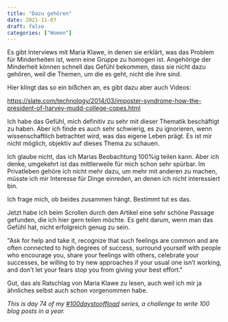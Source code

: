 ```yaml
---
title: "Dazu gehören"
date: 2021-11-07
draft: false
categories: ["Women"]
---
```

Es gibt Interviews mit Maria Klawe, in denen sie erklärt, was das Problem für Minderheiten ist, wenn eine Gruppe zu homogen ist. Angehörige der Minderheit können schnell das Gefühl bekommen, dass sie nicht dazu gehören, weil die Themen, um die es geht, nicht die ihre sind.

Hier klingt das so ein bißchen an, es gibt dazu aber auch Videos:

https://slate.com/technology/2014/03/imposter-syndrome-how-the-president-of-harvey-mudd-college-copes.html

Ich habe das Gefühl, mich definitiv zu sehr mit dieser Thematik beschäftigt zu haben. Aber ich finde es auch sehr schwierig, es zu ignorieren, wenn wissenschaftlich betrachtet wird, was das eigene Leben prägt. Es ist mir nicht möglich, objektiv auf dieses Thema zu schauen.

Ich glaube nicht, das ich Marias Beobachtung 100%ig teilen kann. Aber ich denke, umgekehrt ist das mittlerweile für mich schon sehr spürbar. Im Privatleben gehöre ich nicht mehr dazu, um mehr mit anderen zu machen, müsste ich mir Interesse für Dinge einreden, an denen ich nicht interessiert bin.

Ich frage mich, ob beides zusammen hängt. Bestimmt tut es das.

Jetzt habe ich beim Scrollen durch den Artikel eine sehr schöne Passage gefunden, die ich hier gern teilen möchte. Es geht darum, wenn man das Gefühl hat, nicht erfolgreich genug zu sein.

"Ask for help and take it, recognize that such feelings are common and are often connected to high degrees of success, surround yourself with people who encourage you, share your feelings with others, celebrate your successes, be willing to try new approaches if your usual one isn’t working, and don’t let your fears stop you from giving your best effort."

Gut, das als Ratschlag von Maria Klawe zu lesen, auch weil ich mir ja ähnliches selbst auch schon vorgenommen habe.

_This is day 74 of my [#100daystooffload](https://100daystooffload.com/) series, a challenge to write 100 blog posts in a year._

